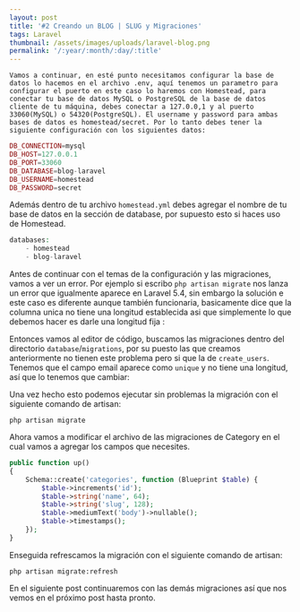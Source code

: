 ```yaml
---
layout: post
title: '#2 Creando un BLOG | SLUG y Migraciones'
tags: Laravel
thumbnail: /assets/images/uploads/laravel-blog.png
permalink: '/:year/:month/:day/:title'
---
```

```
Vamos a continuar, en esté punto necesitamos configurar la base de datos lo hacemos en el archivo .env, aquí tenemos un parametro para configurar el puerto en este caso lo haremos con Homestead, para conectar tu base de datos MySQL o PostgreSQL de la base de datos cliente de tu máquina, debes conectar a 127.0.0,1 y al puerto 33060(MySQL) o 54320(PostgreSQL). El username y password para ambas bases de datos es homestead/secret. Por lo tanto debes tener la siguiente configuración con los siguientes datos:
```

```php
DB_CONNECTION=mysql
DB_HOST=127.0.0.1
DB_PORT=33060
DB_DATABASE=blog-laravel
DB_USERNAME=homestead
DB_PASSWORD=secret
```

Además dentro de tu archivo `homestead.yml` debes agregar el nombre de tu base de datos en la sección de database, por supuesto esto si haces uso de Homestead.

```php
databases:
    - homestead
    - blog-laravel
```

Antes de continuar con el temas de la configuración y las migraciones, vamos a ver un error. Por ejemplo si escribo `php artisan migrate` nos lanza un error que igualmente aparece en Laravel 5.4, sin embargo la solución e este caso es diferente aunque también funcionaria, basicamente dice que la columna unica no tiene una longitud establecida asi que simplemente lo que debemos hacer es darle una longitud fija :

Entonces vamos al editor de código, buscamos las migraciones dentro del directorio `database`/`migrations`, por su puesto las que creamos anteriormente no tienen este problema pero si que la de `create_users`. Tenemos que el campo email aparece como `unique` y no tiene una longitud, así que lo tenemos que cambiar:

Una vez hecho esto podemos ejecutar sin problemas la migración con el siguiente comando de artisan:

```
php artisan migrate
```

Ahora vamos a modificar el archivo de las migraciones de Category en el cual vamos a agregar los campos que necesites.

```php
public function up()
{
    Schema::create('categories', function (Blueprint $table) {
        $table->increments('id');
        $table->string('name', 64);
        $table->string('slug', 128);
        $table->mediumText('body')->nullable();
        $table->timestamps();
    });
}
```

Enseguida refrescamos la migración con el siguiente comando de artisan:

```
php artisan migrate:refresh
```

En el siguiente post continuaremos con las demás migraciones así que nos vemos en el próximo post hasta pronto.
